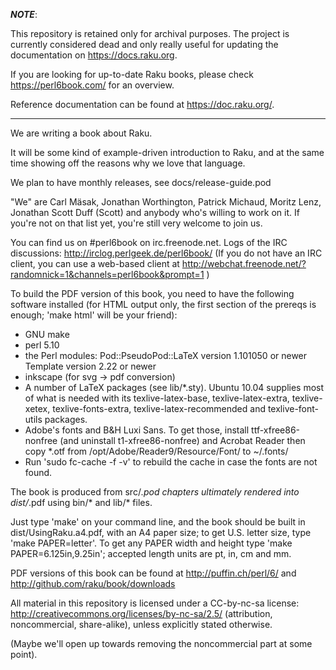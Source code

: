 ***NOTE***:

This repository is retained only for archival purposes. The project is
currently considered dead and only really useful for updating the
documentation on https://docs.raku.org. 

If you are looking for up-to-date Raku books, please check
<https://perl6book.com/> for an overview.

Reference documentation can be found at <https://doc.raku.org/>.

----------------------------------------------------------------------

We are writing a book about Raku.

It will be some kind of example-driven introduction to Raku, and at
the same time showing off the reasons why we love that language.

We plan to have monthly releases, see docs/release-guide.pod

"We" are Carl Mäsak, Jonathan Worthington, Patrick Michaud, Moritz
Lenz, Jonathan Scott Duff (Scott) and anybody who's willing to work on
it.  If you're not on that list yet, you're still very welcome to join
us.

You can find us on #perl6book on irc.freenode.net.  Logs of the IRC
discussions: <http://irclog.perlgeek.de/perl6book/> (If you do not
have an IRC client, you can use a web-based client at
<http://webchat.freenode.net/?randomnick=1&channels=perl6book&prompt=1>
)

To build the PDF version of this book, you need to have the following
software installed (for HTML output only, the first section of the prereqs
is enough; 'make html' will be your friend):

* GNU make
* perl 5.10
* the Perl modules:
  Pod::PseudoPod::LaTeX version 1.101050 or newer
  Template version 2.22 or newer
* inkscape (for svg -> pdf conversion)
* A number of LaTeX packages (see lib/*.sty). Ubuntu 10.04
  supplies most of what is needed with its texlive-latex-base,
  texlive-latex-extra, texlive-xetex, texlive-fonts-extra,
  texlive-latex-recommended and texlive-font-utils packages.
* Adobe's fonts and B&H Luxi Sans. To get those, install
  ttf-xfree86-nonfree (and uninstall t1-xfree86-nonfree) and
  Acrobat Reader then copy *.otf from
  /opt/Adobe/Reader9/Resource/Font/ to ~/.fonts/
* Run 'sudo fc-cache -f -v' to rebuild the cache in case the fonts
  are not found.

The book is produced from src/*.pod chapters ultimately rendered into
dist/*.pdf using bin/* and lib/* files.

Just type 'make' on your command line, and the book should be built in
dist/UsingRaku.a4.pdf, with an A4 paper size; to get U.S. letter
size, type 'make PAPER=letter'. To get any PAPER width and height type
'make PAPER=6.125in,9.25in'; accepted length units are pt, in, cm and mm.

PDF versions of this book can be found at 
http://puffin.ch/perl/6/ and http://github.com/raku/book/downloads

All material in this repository is licensed under a CC-by-nc-sa
license: <http://creativecommons.org/licenses/by-nc-sa/2.5/>
(attribution, noncommercial, share-alike), unless explicitly stated
otherwise.

(Maybe we'll open up towards removing the noncommercial part at some
point).
